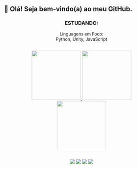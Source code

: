 ## 👋 Olá! Seja bem-vindo(a) ao meu GitHub.

<h3 align="center">ESTUDANDO:</h3>
<div align="center">Linguagens em Foco:</div>
<div align="center">Python, Unity, JavaScript</div>
 
##

<div align="center">
  <a href = "https://github.com/strLuckyyy"/>
  <img height = "160em" src = "https://github-readme-stats.vercel.app/api?username=strluckyyy&show_icons=true&theme=slateorange"/>
  <img height = "160em" src = "https://github-readme-stats.vercel.app/api/top-langs/?username=strluckyyy&layout=compact&theme=slateorange"/>
</div>

<div align="center">
 <div href="https://github.com/strLuckyyy/github-readme-stats">
   <img height="160em" src="https://github-readme-stats.vercel.app/api/wakatime?username=strLuckyyy&layout=compact&theme=slateorange"/>
 </div>
</div>
 
  ##

<div align="center">
  <a href="https://instagram.com/str_luckyy/" target="_blank"><img src="https://img.shields.io/badge/-Instagram-%23E4405F?style=for-the-badge&logo=instagram&logoColor=white" target="_blank"></a>
  <a href="mailto:abrahaofcon@gmail.com"><img src="https://img.shields.io/badge/-Gmail-%23333?style=for-the-badge&logo=gmail&logoColor=white" target="_blank"></a>
  <a href="https://www.linkedin.com/in/abrahão-gonçalves" target="_blank"><img src="https://img.shields.io/badge/-LinkedIn-%230077B5?style=for-the-badge&logo=linkedin&logoColor=white" target="_blank"></a> 
  <a href="https://strluckyyy.itch.io/" target="_blank"><img src="https://img.shields.io/badge/Itch.io-FA5C5C?style=for-the-badge&logo=itchdotio&logoColor=white"></a>
  
</div>      
